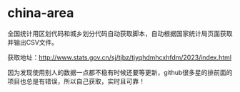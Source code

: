 # china-area

全国统计用区划代码和城乡划分代码自动获取脚本，自动根据国家统计局页面获取并输出CSV文件。

获取地址：http://www.stats.gov.cn/sj/tjbz/tjyqhdmhcxhfdm/2023/index.html

因为发现使用别人的数据一点都不稳有时候还要等更新，github很多星的排前面的项目也总是有错误，所以自己获取，实时且可靠！
